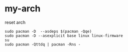 # my-arch
reset arch
```console
sudo pacman -D  --asdeps $(pacman -Qqe)
sudo pacman -D --asexplicit base linux linux-firmware
su
sudo pacman -Qttdq | pacman -Rns - 
```
